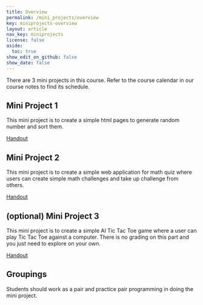 ```yaml
---
title: Overview
permalink: /mini_projects/overview
key: miniprojects-overview
layout: article
nav_key: miniprojects
license: false
aside:
  toc: true
show_edit_on_github: false
show_date: false
---
```


There are 3 mini projects in this course. Refer to the course calendar in our course notes to find its schedule.

## Mini Project 1

This mini project is to create a simple html pages to generate random number and sort them.

[Handout](https://github.com/Data-Driven-World/d2w_mini_projects/blob/master/mp_sort/Readme.md)

## Mini Project 2

This mini project is to create a simple web application for math quiz where users can create simple math challenges and take up challenge from others.

[Handout](https://github.com/Data-Driven-World/d2w_mini_projects/blob/master/mp_calc/Readme.md)

## (optional) Mini Project 3

This mini project is to create a simple AI Tic Tac Toe game where a user can play Tic Tac Toe against a computer. There is no grading on this part and you just need to explore on your own.

[Handout](https://github.com/Data-Driven-World/d2w_mini_projects/blob/master/mp_tictactoe/Readme.md)

## Groupings

Students should work as a pair and practice pair programming in doing the mini project.
